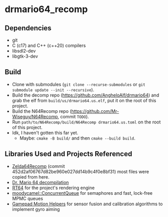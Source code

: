 # drmario64_recomp

## Dependencies

- git
- C (c17) and C++ (c++20) compilers
- libsdl2-dev
- libgtk-3-dev

## Build

- Clone with submodules (`git clone --recurse-submodules` or
  `git submodule update --init --recursive`).
- Build the decomp repo (<https://github.com/AngheloAlf/drmario64>) and grab
  the elf from `build/us/drmario64.us.elf`, put it on the root of this project.
- Build the N64Recomp repo (<https://github.com/Mr-Wiseguy/N64Recomp>, commit
  `TODO`).
- Run `path/to/N64Recomp/build/N64Recomp drmario64.us.toml` on the root of this
  project.
- Idk, I haven't gotten this far yet.
  - Maybe: `cmake -B build/` and then `cmake --build build`.

## Libraries Used and Projects Referenced

- [Zelda64Recomp](https://github.com/Mr-Wiseguy/Zelda64Recomp)
  (commit 452d2af06767d82be960e027dd14b9c4f0e8bf31)
  most files were copied from here.
- [Dr. Mario 64 decompilation](https://github.com/AngheloAlf/drmario64)
- [RT64](https://github.com/rt64/rt64) for the project's rendering engine
- [moodycamel::ConcurrentQueue](https://github.com/cameron314/concurrentqueue)
  for semaphores and fast, lock-free MPMC queues
- [Gamepad Motion Helpers](https://github.com/JibbSmart/GamepadMotionHelpers)
  for sensor fusion and calibration algorithms to implement gyro aiming

